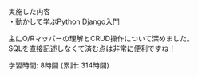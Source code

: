 実施した内容  
・動かして学ぶPython Django入門

主にO/Rマッパーの理解とCRUD操作について深めました。  
SQLを直接記述しなくて済む点は非常に便利ですね！  

学習時間: 8時間 (累計: 314時間)